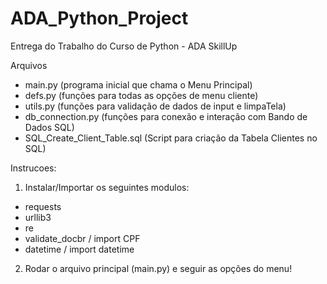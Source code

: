 # ADA_Python_Project
Entrega do Trabalho do Curso de Python - ADA SkillUp

Arquivos
- main.py (programa inicial que chama o Menu Principal)
- defs.py (funções para todas as opções de menu cliente)
- utils.py (funções para validação de dados de input e limpaTela)
- db_connection.py (funções para conexão e interação com Bando de Dados SQL) 
- SQL_Create_Client_Table.sql (Script para criação da Tabela Clientes no SQL)

Instrucoes:

1) Instalar/Importar os seguintes modulos:
- requests
- urllib3
- re
- validate_docbr / import CPF
- datetime / import datetime

2) Rodar o arquivo principal (main.py) e seguir as opções do menu!
